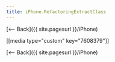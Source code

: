 ```yaml
---
title: iPhone.RefactoringExtractClass
---
```

[<-- Back]({{ site.pagesurl }}/iPhone)

[[media type="custom" key="7608379"]]

[<-- Back]({{ site.pagesurl }}/iPhone)

